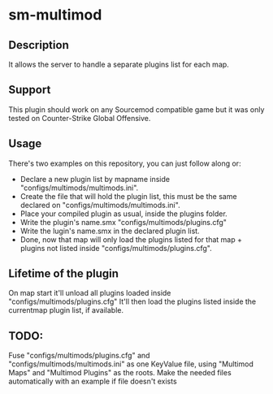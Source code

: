 # sm-multimod

## Description
It allows the server to handle a separate plugins list for each map.

## Support
This plugin should work on any Sourcemod compatible game but it was only tested on Counter-Strike Global Offensive.

## Usage
There's two examples on this repository, you can just follow along or:
* Declare a new plugin list by mapname inside "configs/multimods/multimods.ini".
* Create the file that will hold the plugin list, this must be the same declared on "configs/multimods/multimods.ini".
* Place your compiled plugin as usual, inside the plugins folder.
* Write the plugin's name.smx "configs/multimods/plugins.cfg"
* Write the lugin's name.smx in the declared plugin list.
* Done, now that map will only load the plugins listed for that map + plugins not listed inside "configs/multimods/plugins.cfg".

## Lifetime of the plugin
On map start it'll unload all plugins loaded inside "configs/multimods/plugins.cfg"
It'll then load the plugins listed inside the currentmap plugin list, if available.

## TODO:
Fuse "configs/multimods/plugins.cfg" and "configs/multimods/multimods.ini" as one KeyValue file, using "Multimod Maps" and "Multimod Plugins" as the roots.
Make the needed files automatically with an example if file doesn't exists
